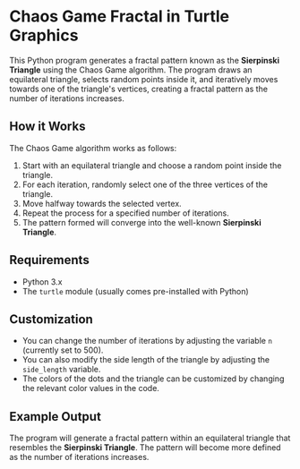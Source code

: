 # Chaos Game Fractal in Turtle Graphics

This Python program generates a fractal pattern known as the **Sierpinski Triangle** using the Chaos Game algorithm. The program draws an equilateral triangle, selects random points inside it, and iteratively moves towards one of the triangle's vertices, creating a fractal pattern as the number of iterations increases.

## How it Works

The Chaos Game algorithm works as follows:
1. Start with an equilateral triangle and choose a random point inside the triangle.
2. For each iteration, randomly select one of the three vertices of the triangle.
3. Move halfway towards the selected vertex.
4. Repeat the process for a specified number of iterations.
5. The pattern formed will converge into the well-known **Sierpinski Triangle**.

## Requirements

- Python 3.x
- The `turtle` module (usually comes pre-installed with Python)

## Customization

- You can change the number of iterations by adjusting the variable `n` (currently set to 500).
- You can also modify the side length of the triangle by adjusting the `side_length` variable.
- The colors of the dots and the triangle can be customized by changing the relevant color values in the code.

## Example Output

The program will generate a fractal pattern within an equilateral triangle that resembles the **Sierpinski Triangle**. The pattern will become more defined as the number of iterations increases.
